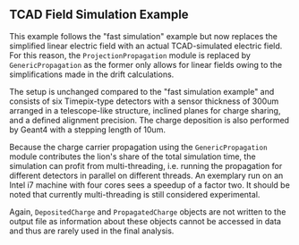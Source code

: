 ## TCAD Field Simulation Example

This example follows the "fast simulation" example but now replaces the simplified linear electric field with an actual TCAD-simulated electric field. For this reason, the `ProjectionPropagation` module is replaced by `GenericPropagation` as the former only allows for linear fields owing to the simplifications made in the drift calculations.

The setup is unchanged compared to the "fast simulation example" and consists of six Timepix-type detectors with a sensor thickness of 300um arranged in a telescope-like structure, inclined planes for charge sharing, and a defined alignment precision. The charge deposition is also performed by Geant4 with a stepping length of 10um.

Because the charge carrier propagation using the `GenericPropagation` module contributes the lion's share of the total simulation time, the simulation can profit from multi-threading, i.e. running the propagation for different detectors in parallel on different threads. An exemplary run on an Intel i7 machine with four cores sees a speedup of a factor two. It should be noted that currently multi-threading is still considered experimental.

Again, `DepositedCharge` and `PropagatedCharge` objects are not written to the output file as information about these objects cannot be accessed in data and thus are rarely used in the final analysis.
